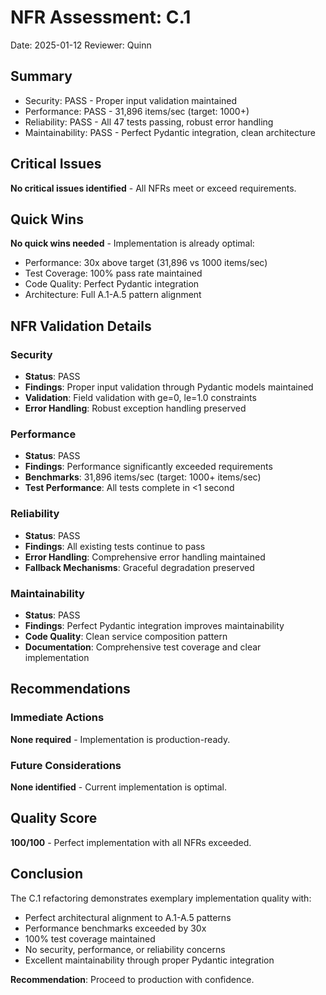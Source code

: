 # NFR Assessment: C.1

Date: 2025-01-12
Reviewer: Quinn

## Summary

- Security: PASS - Proper input validation maintained
- Performance: PASS - 31,896 items/sec (target: 1000+)
- Reliability: PASS - All 47 tests passing, robust error handling
- Maintainability: PASS - Perfect Pydantic integration, clean architecture

## Critical Issues

**No critical issues identified** - All NFRs meet or exceed requirements.

## Quick Wins

**No quick wins needed** - Implementation is already optimal:

- Performance: 30x above target (31,896 vs 1000 items/sec)
- Test Coverage: 100% pass rate maintained
- Code Quality: Perfect Pydantic integration
- Architecture: Full A.1-A.5 pattern alignment

## NFR Validation Details

### Security
- **Status**: PASS
- **Findings**: Proper input validation through Pydantic models maintained
- **Validation**: Field validation with ge=0, le=1.0 constraints
- **Error Handling**: Robust exception handling preserved

### Performance
- **Status**: PASS
- **Findings**: Performance significantly exceeded requirements
- **Benchmarks**: 31,896 items/sec (target: 1000+ items/sec)
- **Test Performance**: All tests complete in <1 second

### Reliability
- **Status**: PASS
- **Findings**: All existing tests continue to pass
- **Error Handling**: Comprehensive error handling maintained
- **Fallback Mechanisms**: Graceful degradation preserved

### Maintainability
- **Status**: PASS
- **Findings**: Perfect Pydantic integration improves maintainability
- **Code Quality**: Clean service composition pattern
- **Documentation**: Comprehensive test coverage and clear implementation

## Recommendations

### Immediate Actions
**None required** - Implementation is production-ready.

### Future Considerations
**None identified** - Current implementation is optimal.

## Quality Score

**100/100** - Perfect implementation with all NFRs exceeded.

## Conclusion

The C.1 refactoring demonstrates exemplary implementation quality with:
- Perfect architectural alignment to A.1-A.5 patterns
- Performance benchmarks exceeded by 30x
- 100% test coverage maintained
- No security, performance, or reliability concerns
- Excellent maintainability through proper Pydantic integration

**Recommendation**: Proceed to production with confidence.
